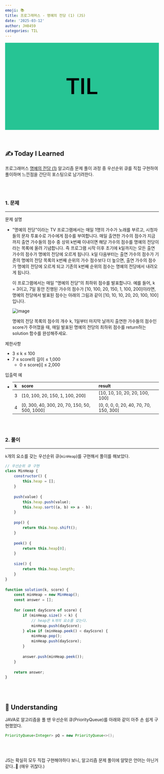 ```yaml
---
emoji: 📚
title: 프로그래머스 - 명예의 전당 (1) (JS)
date: '2025-03-12'
author: JH8459
categories: TIL
---
```


![github-blog.png](../../assets/common/TIL.jpeg)

<br>

## ✍️ **T**oday **I** **L**earned

프로그래머스 <a href="https://school.programmers.co.kr/learn/courses/30/lessons/138477" target="_blank">명예의 전당 (1)</a> 알고리즘 문제 풀이 과정 중 우선순위 큐를 직접 구현하여 풀이하며 느낀점을 간단히 포스팅으로 남기려한다.

<br>
<br>

### 1. 문제

---

문제 설명
  
- "명예의 전당"이라는 TV 프로그램에서는 매일 1명의 가수가 노래를 부르고, 시청자들의 문자 투표수로 가수에게 점수를 부여합니다. 매일 출연한 가수의 점수가 지금까지 출연 가수들의 점수 중 상위 k번째 이내이면 해당 가수의 점수를 명예의 전당이라는 목록에 올려 기념합니다. 즉 프로그램 시작 이후 초기에 k일까지는 모든 출연 가수의 점수가 명예의 전당에 오르게 됩니다. k일 다음부터는 출연 가수의 점수가 기존의 명예의 전당 목록의 k번째 순위의 가수 점수보다 더 높으면, 출연 가수의 점수가 명예의 전당에 오르게 되고 기존의 k번째 순위의 점수는 명예의 전당에서 내려오게 됩니다.

  이 프로그램에서는 매일 "명예의 전당"의 최하위 점수를 발표합니다. 예를 들어, k = 3이고, 7일 동안 진행된 가수의 점수가 [10, 100, 20, 150, 1, 100, 200]이라면, 명예의 전당에서 발표된 점수는 아래의 그림과 같이 [10, 10, 10, 20, 20, 100, 100]입니다.

  ![image](https://grepp-programmers.s3.ap-northeast-2.amazonaws.com/files/production/b0893853-7471-47c0-b7e5-1e8b46002810/%EA%B7%B8%EB%A6%BC1.png)

  명예의 전당 목록의 점수의 개수 k, 1일부터 마지막 날까지 출연한 가수들의 점수인 score가 주어졌을 때, 매일 발표된 명예의 전당의 최하위 점수를 return하는 solution 함수를 완성해주세요.

제한사항

- 3 ≤ k ≤ 100
- 7 ≤ score의 길이 ≤ 1,000
  - 0 ≤ score[i] ≤ 2,000

입출력 예

- |k|score|result|
  |------|---|---|
  |3|[10, 100, 20, 150, 1, 100, 200]|[10, 10, 10, 20, 20, 100, 100]|
  |4|[0, 300, 40, 300, 20, 70, 150, 50, 500, 1000]|[0, 0, 0, 0, 20, 40, 70, 70, 150, 300]|

<br>
<br>

### 2. 풀이
---

`k`개의 요소를 갖는 우선순위 큐(`minHeap`)를 구현해서 풀이를 해보았다.

```javascript
// 우선순위 큐 구현
class MinHeap {
    constructor() {
        this.heap = [];
    }

    push(value) {
        this.heap.push(value);
        this.heap.sort((a, b) => a - b);
    }

    pop() {
        return this.heap.shift();
    }

    peek() {
        return this.heap[0];
    }

    size() {
        return this.heap.length;
    }
}

function solution(k, score) {
    const minHeap = new MinHeap();
    const answer = [];

    for (const dayScore of score) {
        if (minHeap.size() < k) {
            // heap은 k개의 요소를 갖는다.
            minHeap.push(dayScore);
        } else if (minHeap.peek() < dayScore) {
            minHeap.pop();
            minHeap.push(dayScore);
        }
        
        answer.push(minHeap.peek());
    }

    return answer;
}
```

<br>
<br>

## 🤔 Understanding

JAVA로 알고리즘을 풀 땐 우선순위 큐(PriorityQueue)를 아래와 같이 아주 손 쉽게 구현했었다.

```java
PriorityQueue<Integer> pQ = new PriorityQueue<>();
```

<br>
<br>

JS는 확실히 모두 직접 구현해야하다 보니, 알고리즘 문제 풀이에 알맞은 언어는 아닌거같다..🥲 (매우 귀찮다.)

<br>
<br>

```toc

```
